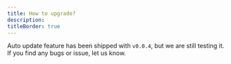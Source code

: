 ```yaml
---
title: How to upgrade?
description:
titleBorder: true
---
```


Auto update feature has been shipped with `v0.0.4`, but we are still testing it. If you find any bugs or issue, let us know.
